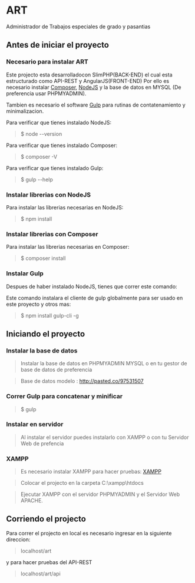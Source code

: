 # ART
Administrador de Trabajos especiales de grado y pasantias

## Antes de iniciar el proyecto

### Necesario para instalar ART
Este projecto esta  desarrolladocon SlimPHP(BACK-END) el cual esta estructurado como API-REST y AngularJS(FRONT-END) Por ello es necesario instalar [Composer](https://getcomposer.org/download/), [NodeJS](https://nodejs.org/es/download/) y la base de datos en MYSQL (De preferencia usar PHPMYADMIN).

Tambien es necesario el software [Gulp](https://gulpjs.com/) para rutinas de contatenamiento y minimalizacion.

Para verificar que tienes instalado NodeJS: 
> $ node --version

Para verificar que tienes instalado Composer:
> $ composer -V

Para verificar que tienes instalado Gulp:
> $ gulp --help

### Instalar librerias con NodeJS
Para instalar las librerias necesarias en NodeJS: 
> $ npm install

### Instalar librerias con Composer
Para instalar las librerias necesarias en Composer:
> $ composer install

### Instalar Gulp
Despues de haber instalado NodeJS, tienes que correr este comando:

Este comando instalara el cliente de gulp globalmente para ser usado en este proyecto y otros mas:
> $ npm install gulp-cli -g

## Iniciando el proyecto

### Instalar la base de datos
> Instalar la base de datos en PHPMYADMIN MYSQL o en tu gestor de base de datos de preferencia

> Base de datos modelo : http://pasted.co/97531507

### Correr Gulp para concatenar y minificar 
> $ gulp

### Instalar en servidor
> Al instalar el servidor puedes instalarlo con XAMPP o con tu Servidor Web de prefencia

### XAMPP
> Es necesario instalar XAMPP para hacer pruebas: [XAMPP](https://www.apachefriends.org/es/download.html)

> Colocar el projecto en la carpeta C:\xampp\htdocs

> Ejecutar XAMPP con el servidor PHPMYADMIN y el Servidor Web APACHE.

## Corriendo el projecto

Para correr el projecto en local es necesario ingresar en la siguiente direccion:

> localhost/art

y para hacer pruebas del API-REST

> localhost/art/api
